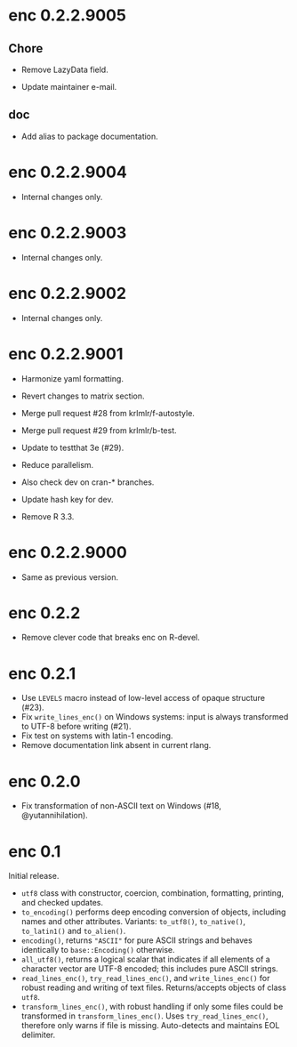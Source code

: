 <!-- NEWS.md is maintained by https://fledge.cynkra.com, contributors should not edit this file -->

# enc 0.2.2.9005

## Chore

- Remove LazyData field.

- Update maintainer e-mail.

## doc

- Add alias to package documentation.


# enc 0.2.2.9004

- Internal changes only.


# enc 0.2.2.9003

- Internal changes only.


# enc 0.2.2.9002

- Internal changes only.


# enc 0.2.2.9001

- Harmonize yaml formatting.

- Revert changes to matrix section.

- Merge pull request #28 from krlmlr/f-autostyle.



- Merge pull request #29 from krlmlr/b-test.

- Update to testthat 3e (#29).

- Reduce parallelism.

- Also check dev on cran-* branches.

- Update hash key for dev.

- Remove R 3.3.


# enc 0.2.2.9000

- Same as previous version.


# enc 0.2.2

- Remove clever code that breaks enc on R-devel.


# enc 0.2.1

- Use `LEVELS` macro instead of low-level access of opaque structure (#23).
- Fix `write_lines_enc()` on Windows systems: input is always transformed to UTF-8 before writing (#21).
- Fix test on systems with latin-1 encoding.
- Remove documentation link absent in current rlang.


# enc 0.2.0

- Fix transformation of non-ASCII text on Windows (#18, @yutannihilation).


# enc 0.1

Initial release.

- `utf8` class with constructor, coercion, combination, formatting, printing, and checked updates.
- `to_encoding()` performs deep encoding conversion of objects, including names and other attributes. Variants: `to_utf8()`, `to_native()`, `to_latin1()` and `to_alien()`.
- `encoding()`, returns `"ASCII"` for pure ASCII strings and behaves identically to `base::Encoding()` otherwise.
- `all_utf8()`, returns a logical scalar that indicates if all elements of a character vector are UTF-8 encoded; this includes pure ASCII strings.
- `read_lines_enc()`, `try_read_lines_enc()`, and `write_lines_enc()` for robust reading and writing of text files. Returns/accepts objects of class `utf8`.
- `transform_lines_enc()`, with robust handling if only some files could be transformed in `transform_lines_enc()`. Uses `try_read_lines_enc()`, therefore only warns if file is missing. Auto-detects and maintains EOL delimiter.
